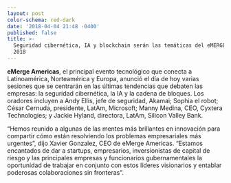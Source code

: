 ```yaml
---
layout: post
color-schema: red-dark
date: '2018-04-04 21:48 -0400'
published: false
title: >-
  Seguridad cibernética, IA y blockchain serán las temáticas del eMERGE AMERICAS
  2018
---
```

**eMerge Americas**, el principal evento tecnológico que conecta a Latinoamérica, Norteamérica y Europa, anunció el día de hoy varias sesiones que se centrarán en las últimas tendencias que debaten las empresas: la seguridad cibernética, la IA y la cadena de bloques. Los oradores incluyen a Andy Ellis, jefe de seguridad, Akamai; Sophia el robot; César Cernuda, presidente, LatAm, Microsoft; Manny Medina, CEO, Cyxtera Technologies; y Jackie Hyland, directora, LatAm, Silicon Valley Bank.

“Hemos reunido a algunas de las mentes más brillantes en innovación para compartir cómo están resolviendo los problemas empresariales más urgentes”, dijo Xavier Gonzalez, CEO de eMerge Americas. “Estamos encantados de dar a startups, empresarios, inversionistas de capital de riesgo y las principales empresas y funcionarios gubernamentales la oportunidad de trabajar en conjunto con estos líderes visionarios y entablar poderosas colaboraciones sin fronteras”.
